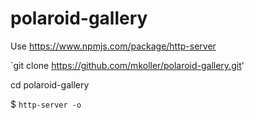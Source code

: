 # polaroid-gallery

Use https://www.npmjs.com/package/http-server

`git clone https://github.com/mkoller/polaroid-gallery.git'

cd polaroid-gallery

$ `http-server -o`
